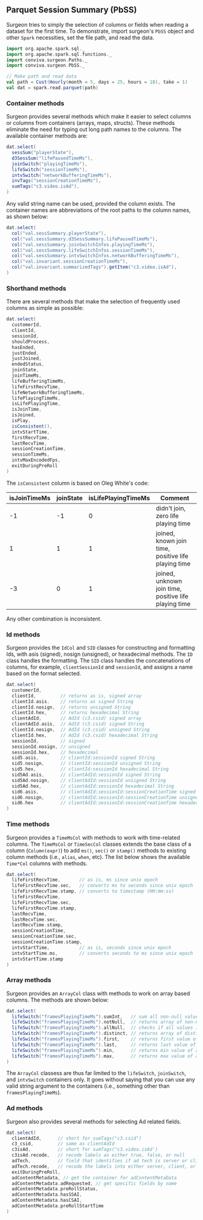 ## Parquet Session Summary  (PbSS)

Surgeon tries to simply the selection of columns or fields when reading a
dataset for the first time. To demonstrate, import surgeon's `PbSS`  object and
other `Spark` necessities, set the file path, and read the data. 

```scala  
import org.apache.spark.sql._
import org.apache.spark.sql.functions._
import conviva.surgeon.Paths._
import conviva.surgeon.PbSS._

// Make path and read data
val path = Cust(Hourly(month = 5, days = 25, hours = 18), take = 1)
val dat = spark.read.parquet(path)
```

### Container methods

Surgeon provides several methods which make it easier to select columns or
columns from containers (arrays, maps, structs). These methods eliminate the
need for typing out long path names to the columns. The available container
methods are: 

``` scala 
dat.select(
  sessSum("playerState"), 
  d3SessSum("lifePausedTimeMs"),
  joinSwitch("playingTimeMs"),
  lifeSwitch("sessionTimeMs"),
  intvSwitch("networkBufferingTimeMs"), 
  invTags("sessionCreationTimeMs"), 
  sumTags("c3.video.isAd"), 
)
```
Any valid  string name can be used, provided the column exists. The container names are abbreviations of the root paths to the column names, as shown below:

``` scala 
dat.select(
  col("val.sessSummary.playerState"),
  col("val.sessSummary.d3SessSummary.lifePausedTimeMs"),
  col("val.sessSummary.joinSwitchInfos.playingTimeMs"),
  col("val.sessSummary.lifeSwitchInfos.sessionTimeMs"),
  col("val.sessSummary.intvSwitchInfos.networkBufferingTimeMs"),
  col("val.invariant.sessionCreationTimeMs"),
  col("val.invariant.summarizedTags").getItem("c3.video.isAd"),
)
```

### Shorthand methods

There are several methods that make the selection of frequently used columns as simple as
possible: 

```scala
dat.select(
  customerId, 
  clientId,
  sessionId,
  shouldProcess,
  hasEnded,
  justEnded,
  justJoined,
  endedStatus,
  joinState, 
  joinTimeMs,
  lifeBufferingTimeMs,
  lifeFirstRecvTime,
  lifeNetworkBufferingTimeMs,
  lifePlayingTimeMs,
  isLifePlayingTime,
  isJoinTime,
  isJoined,
  isPlay,
  isConsistent(),
  intvStartTime,
  firstRecvTime,
  lastRecvTime,
  sessionCreationTime,
  sessionTimeMs,
  intvMaxEncodedFps,
  exitDuringPreRoll
)
```

The `isConsistent` column is based on Oleg White's code: 

|isJoinTimeMs|joinState|isLifePlayingTimeMs| Comment |
|---         |---      |---                |---      |
|-1          |-1       |0                  | didn't join, zero life playing time |
|1           |1        |1                  | joined, known join time, positive life playing time |
|-3          |0        |1                  | joined, unknown join time, positive life playing time |
Any other combination is inconsistent.


### Id methods

Surgeon provides the `IdCol` and `SID` classes for constructing and formatting Ids,
with asis (signed), nosign (unsigned), or hexadecimal methods. The `ID` class
handles the formatting. The `SID` class handles the concatenations of columns, for example,
`clientSessionId` and `sessionId`, and assigns a name based on
the format selected. 

```scala 
dat.select(
  customerId,
  clientId,         // returns as is, signed array
  clientId.asis.    // returns as signed String
  clientId.nosign,  // returns unsigned String
  clientId.hex,     // returns hexadecimal String
  clientAdId,       // AdId (c3.csid) signed array
  clientAdId.asis,  // AdId (c3.csid) signed String
  clientId.nosign,  // AdId (c3.csid) unsigned String
  clientId.hex,     // AdId (c3.csid) hexadecimal String
  sessionId,        // signed
  sessionId.nosign, // unsigned
  sessionId.hex,    // hexadecimal
  sid5.asis,        // clientId:sessionId signed String
  sid5.nosign,      // clientId:sessionId unsigned String
  sid5.hex,         // clientId:sessionId hexadecimal String
  sid5Ad.asis,      // clientAdId:sessionId signed String
  sid5Ad.nosign,    // clientAdId:sessionId unsigned String
  sid5Ad.hex,       // clientAdId:sessionId hexadecimal String
  sid6.asis,        // clientAdId:sessionId:sessionCreationTime signed String
  sid6.nosign,      // clientAdId:sessionId:sessionCreationTime unsigned String
  sid6.hex          // clientAdId:sessionId:sessionCreationTime hexadecimal String
)
```
### Time methods

Surgeon provides a `TimeMsCol` with methods to work with time-related columns.
The `TimeMsCol` or `TimeSecCol` classes extends the base class of a column (`Column(expr)`) to
add `ms()`, `sec()` or `stamp()` methods to existing column methods (i.e., 
`alias`, `when`, etc). The list below shows the available `Time*Col` columns with methods.
 
```scala
dat.select(
  lifeFirstRecvTime,       // as is, ms since unix epoch
  lifeFirstRecvTime.sec,   // converts ms to seconds since unix epoch
  lifeFirstRecvTime.stamp, // converts to timestamp (HH:mm:ss)
  lifeFirstRecvTime, 
  lifeFirstRecvTime.sec,  
  lifeFirstRecvTime.stamp,
  lastRecvTime, 
  lastRecvTime.sec,  
  lastRecvTime.stamp,
  sessionCreationTime,
  sessionCreationTime.sec,
  sessionCreationTime.stamp,
  intvStartTime,           // as is, seconds since unix epoch
  intvStartTime.ms,        // converts seconds to ms since unix epoch
  intvStartTime.stamp
)
```

### Array methods
Surgeon provides an `ArrayCol` class with methods to work on array based
columns. The methods are shown below:

```scala
dat.select(
  lifeSwitch("framesPlayingTimeMs").sumInt,   // sum all non-null values in an array, returns Int
  lifeSwitch("framesPlayingTimeMs").notNull,  // returns array of non-null values
  lifeSwitch("framesPlayingTimeMs").allNull,  // checks if all values in array are null, returns boolean
  lifeSwitch("framesPlayingTimeMs").distinct, // returns array of distinct values
  lifeSwitch("framesPlayingTimeMs").first,    // returns first value of array
  lifeSwitch("framesPlayingTimeMs").last,     // returns last value of array
  lifeSwitch("framesPlayingTimeMs").min,      // returns min value of array
  lifeSwitch("framesPlayingTimeMs").max,      // returns max value of array
)
```

The `ArrayCol` classess are thus far limited to the `lifeSwitch`, `joinSwitch`, and
`intvSwitch` containers only. It goes without saying that you can use any valid
string argument to the containers (i.e., something other than
`framesPlayingTimeMs`).


### Ad methods
Surgeon also provides several methods for selecting Ad related fields.


```scala 
dat.select(
  clientAdId,      // short for sumTags("c3.csid")
  c3_csid,         // same as clientAdId
  c3isAd,          // short for sumTags("c3.video.isAd') 
  c3isAd.recode,   // recode labels as either true, false, or null
  adTech,          // field that identifies if ad tech is server or client side
  adTech.recode,   // recode the labels into either server, client, or unknown
  exitDuringPreRoll, 
  adContentMetadata, // get the container for adContentMetaData
  adContentMetadata.adRequested, // get specific fields by name
  adContentMetadata.preRollStatus,
  adContentMetadata.hasSSAI,
  adContentMetadata.hasCSAI, 
  adContentMetadata.preRollStartTime
)
```
